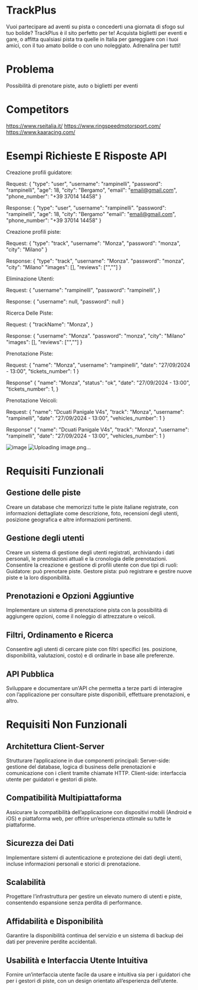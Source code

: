 # TrackPlus
Vuoi partecipare ad aventi su pista o concederti una giornata di sfogo sul tuo bolide? TrackPlus è il sito perfetto per te! Acquista biglietti per eventi e gare, o affitta qualsiasi pista tra quelle in Italia per gareggiare con i tuoi amici, con il tuo amato bolide o con uno noleggiato. Adrenalina per tutti!

# Problema

Possibilità di prenotare piste, auto o biglietti per eventi

# Competitors

https://www.rseitalia.it/
https://www.ringspeedmotorsport.com/
https://www.kaaracing.com/

# Esempi Richieste E Risposte API

Creazione profili guidatore:

Request: {
    "type": "user",
    "username": "rampinelli",
    "password": "rampinelli",
    "age": 18,
    "city": "Bergamo",
    "email": "email@gmail.com",
    "phone_number": "+39 37014 14458"
}

Response: {
  "type": "user",
  "username": "rampinelli".
  "password": "rampinelli",
  "age": 18,
  "city": "Bergamo"
  "email": "email@gmail.com",
  "phone_number": "+39 37014 14458"
}


Creazione profili piste:

Request: {
    "type": "track",
    "username": "Monza",
    "password": "monza",
    "city": "Milano"
}

Response: {
  "type": "track",
  "username": "Monza".
  "password": "monza",
  "city": "Milano"
  "images": [],
  "reviews": ["",""]
}


Eliminazione Utenti:

Request: {
  "username": "rampinellI",
  "password": "rampinelli",
}

Response: {
  "username": null,
  "password": null
}


Ricerca Delle Piste:

Request: {
  "trackName": "Monza",
}

Response: {
  "username": "Monza".
  "password": "monza",
  "city": "Milano"
  "images": [],
  "reviews": ["",""]
}


Prenotazione Piste: 

Request: {
  "name": "Monza",
  "username": "rampinelli",
  "date": "27/09/2024 - 13:00",
  "tickets_number": 1
}

Response" {
  "name": "Monza",
  "status": "ok",
  "date": "27/09/2024 - 13:00",
  "tickets_number": 1,
}


Prenotazione Veicoli: 

Request: {
  "name": "Dcuati Panigale V4s",
  "track": "Monza",
  "username": "rampinelli",
  "date": "27/09/2024 - 13:00",
  "vehicles_number": 1
}

Response" {
  "name": "Dcuati Panigale V4s",
  "track": "Monza",
  "username": "rampinelli",
  "date": "27/09/2024 - 13:00",
  "vehicles_number": 1
}

![image](https://github.com/user-attachments/assets/f3c6665f-f055-4dc8-b938-4f99eb78b888)
![Uploading image.png…]()






# Requisiti Funzionali

## Gestione delle piste

Creare un database che memorizzi tutte le piste italiane registrate, con informazioni dettagliate come descrizione, foto, recensioni degli utenti, posizione geografica e altre informazioni pertinenti.
## Gestione degli utenti

Creare un sistema di gestione degli utenti registrati, archiviando i dati personali, le prenotazioni attuali e la cronologia delle prenotazioni.
Consentire la creazione e gestione di profili utente con due tipi di ruoli:
Guidatore: può prenotare piste.
Gestore pista: può registrare e gestire nuove piste e la loro disponibilità.
## Prenotazioni e Opzioni Aggiuntive

Implementare un sistema di prenotazione pista con la possibilità di aggiungere opzioni, come il noleggio di attrezzature o veicoli.
## Filtri, Ordinamento e Ricerca

Consentire agli utenti di cercare piste con filtri specifici (es. posizione, disponibilità, valutazioni, costo) e di ordinarle in base alle preferenze.
## API Pubblica

Sviluppare e documentare un'API che permetta a terze parti di interagire con l’applicazione per consultare piste disponibili, effettuare prenotazioni, e altro.
# Requisiti Non Funzionali

## Architettura Client-Server

Strutturare l’applicazione in due componenti principali:
Server-side: gestione del database, logica di business delle prenotazioni e comunicazione con i client tramite chiamate HTTP.
Client-side: interfaccia utente per guidatori e gestori di piste.
## Compatibilità Multipiattaforma

Assicurare la compatibilità dell’applicazione con dispositivi mobili (Android e iOS) e piattaforma web, per offrire un’esperienza ottimale su tutte le piattaforme.
## Sicurezza dei Dati

Implementare sistemi di autenticazione e protezione dei dati degli utenti, incluse informazioni personali e storici di prenotazione.
## Scalabilità

Progettare l’infrastruttura per gestire un elevato numero di utenti e piste, consentendo espansione senza perdita di performance.
## Affidabilità e Disponibilità

Garantire la disponibilità continua del servizio e un sistema di backup dei dati per prevenire perdite accidentali.
## Usabilità e Interfaccia Utente Intuitiva

Fornire un’interfaccia utente facile da usare e intuitiva sia per i guidatori che per i gestori di piste, con un design orientato all’esperienza dell’utente.

